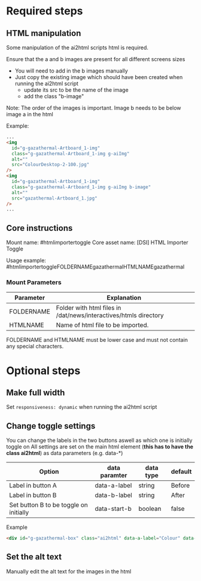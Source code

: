 # Required steps

## HTML manipulation

Some manipulation of the ai2html scripts html is required.

Ensure that the a and b images are present for all different screens sizes

- You will need to add in the b images manually
- Just copy the existing image which should have been created when running the ai2html script
  - update its src to be the name of the image
  - add the class "b-image"

Note: The order of the images is important. Image b needs to be below image a in the html

Example:

```html
...
<img
  id="g-gazathermal-Artboard_1-img"
  class="g-gazathermal-Artboard_1-img g-aiImg"
  alt=""
  src="ColourDesktop-2-100.jpg"
/>
<img
  id="g-gazathermal-Artboard_1-img"
  class="g-gazathermal-Artboard_1-img g-aiImg b-image"
  alt=""
  src="gazathermal-Artboard_1.jpg"
/>
...
```

## Core instructions

Mount name: #htmlimportertoggle
Core asset name: [DSI] HTML Importer Toggle

Usage example: #htmlimportertoggleFOLDERNAMEgazathermalHTMLNAMEgazathermal

### Mount Parameters

| Parameter  | Explanation                                                      |
| ---------- | ---------------------------------------------------------------- |
| FOLDERNAME | Folder with html files in /dat/news/interactives/htmls directory |
| HTMLNAME   | Name of html file to be imported.                                |

FOLDERNAME and HTMLNAME must be lower case and must not contain any special characters.

# Optional steps

## Make full width

Set `responsiveness: dynamic` when running the ai2html script

## Change toggle settings

You can change the labels in the two buttons aswell as which one is initially toggle on
All settings are set on the main html element (**this has to have the class ai2html**) as data parameters (e.g. data-\*)

| Option                                 | data paramter | data type | default |
| -------------------------------------- | ------------- | --------- | ------- |
| Label in button A                      | data-a-label  | string    | Before  |
| Label in button B                      | data-b-label  | string    | After   |
| Set button B to be toggle on initially | data-start-b  | boolean   | false   |

Example

```html
<div id="g-gazathermal-box" class="ai2html" data-a-label="Colour" data-b-label="Thermal" data-start-b="true">...</div>
```

## Set the alt text

Manually edit the alt text for the images in the html
